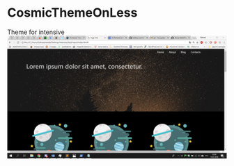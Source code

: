 # CosmicThemeOnLess
Theme for intensive
![Alt text](https://raw.githubusercontent.com/LepilovAlexander/CosmicThemeOnLess/master/2018-07-14%20(1).png?raw=true "Optional Title")
